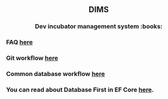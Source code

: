 <h2 align="center">DIMS</h2> 
<h3 align="center">Dev incubator management system  :books:</h3>

### FAQ <a href="https://github.com/Dev-incubator/DIMS-1/wiki/FAQ" target="_blank">here</a>

### Git workflow <a href="https://github.com/Dev-incubator/DIMS-1/wiki/Git-workflow" target="_blank">here</a>

### Common database workflow <a href="https://github.com/Dev-incubator/DIMS-1/wiki/Common-workflow" target="_blank">here</a>

### You can read about Database First in EF Core <a href="https://www.entityframeworktutorial.net/efcore/create-model-for-existing-database-in-ef-core.aspx">here</a>.